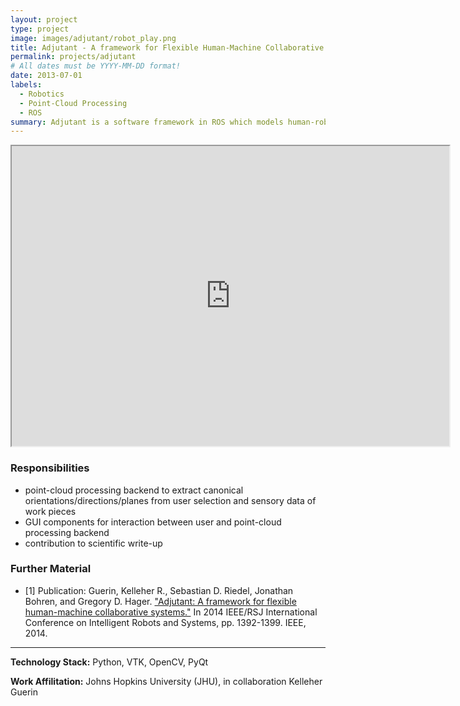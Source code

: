 ```yaml
---
layout: project
type: project
image: images/adjutant/robot_play.png
title: Adjutant - A framework for Flexible Human-Machine Collaborative Systems
permalink: projects/adjutant
# All dates must be YYYY-MM-DD format!
date: 2013-07-01
labels:
  - Robotics
  - Point-Cloud Processing
  - ROS
summary: Adjutant is a software framework in ROS which models human-robot collaborative systems via relating sets of robot capabilities to specific user interfaces or interaction paradigms.
---
```


<div class="embed-container">
  <iframe src="https://drive.google.com/file/d/1SY22FvxzqOUPO08vG41fKPCf5bBPtKFn/preview" width="700" height="480"></iframe>
</div>

### Responsibilities
- point-cloud processing backend to extract canonical orientations/directions/planes from user selection and sensory data of work pieces
- GUI components for interaction between user and point-cloud processing backend
- contribution to scientific write-up

### Further Material
- [1] Publication: Guerin, Kelleher R., Sebastian D. Riedel, Jonathan Bohren, and Gregory D. Hager. <a href="https://ieeexplore.ieee.org/abstract/document/6942739">"Adjutant: A framework for flexible human-machine collaborative systems."</a> In 2014 IEEE/RSJ International Conference on Intelligent Robots and Systems, pp. 1392-1399. IEEE, 2014.

<hr>

**Technology Stack:** Python, VTK, OpenCV, PyQt

**Work Affilitation:** Johns Hopkins University (JHU), in collaboration Kelleher Guerin

